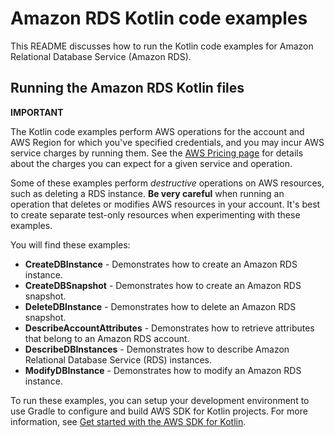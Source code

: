 # Amazon RDS Kotlin code examples

This README discusses how to run the Kotlin code examples for Amazon Relational Database Service (Amazon RDS).

## Running the Amazon RDS Kotlin files

**IMPORTANT**

The Kotlin code examples perform AWS operations for the account and AWS Region for which you've specified credentials, and you may incur AWS service charges by running them. See the [AWS Pricing page](https://aws.amazon.com/pricing/) for details about the charges you can expect for a given service and operation.

Some of these examples perform *destructive* operations on AWS resources, such as deleting a RDS instance. **Be very careful** when running an operation that deletes or modifies AWS resources in your account. It's best to create separate test-only resources when experimenting with these examples.

You will find these examples: 

- **CreateDBInstance** - Demonstrates how to create an Amazon RDS instance.
- **CreateDBSnapshot** - Demonstrates how to create an Amazon RDS snapshot.
- **DeleteDBInstance** - Demonstrates how to delete an Amazon RDS snapshot.
- **DescribeAccountAttributes** - Demonstrates how to retrieve attributes that belong to an Amazon RDS account.
- **DescribeDBInstances** - Demonstrates how to describe Amazon Relational Database Service (RDS) instances.
- **ModifyDBInstance** - Demonstrates how to modify an Amazon RDS instance.

To run these examples, you can setup your development environment to use Gradle to configure and build AWS SDK for Kotlin projects. For more information, 
see [Get started with the AWS SDK for Kotlin](https://docs.aws.amazon.com/sdk-for-kotlin/latest/developer-guide/setup.html). 
